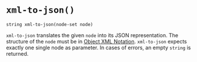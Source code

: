 # `xml-to-json()`

```
string xml-to-json(node-set node)
```

`xml-to-json` translates the given `node` into its JSON
representation. The structure of the `node` must be in [Object XML Notation](../templating/oxn.md).
`xml-to-json` expects exactly one single node as parameter. In cases of errors, an empty `string`
is returned.
